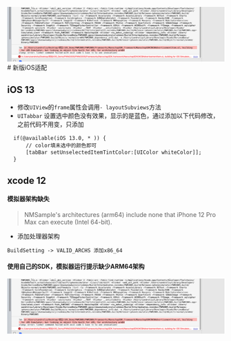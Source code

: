 ![](/assets/Snip20201202_27.png)# 新版iOS适配

## iOS 13
- 修改`UIView`的`frame`属性会调用`- layoutSubviews`方法
- `UITabbar` 设置选中颜色没有效果，显示的是蓝色，通过添加以下代码修改，之前代码不用变，只添加  


```objc
  if(@available(iOS 13.0, * )) {
      // color填未选中的颜色即可
      [tabBar setUnselectedItemTintColor:[UIColor whiteColor]];
  }
```

## xcode 12

#### 模拟器架构缺失

> NMSample's architectures (arm64) include none that iPhone 12 Pro Max can execute (Intel 64-bit).

- 添加处理器架构

```
BuildSetting -> VALID_ARCHS 添加x86_64
```
#### 使用自己的SDK，模拟器运行提示缺少ARM64架构

![](/assets/Snip20201202_27.png)